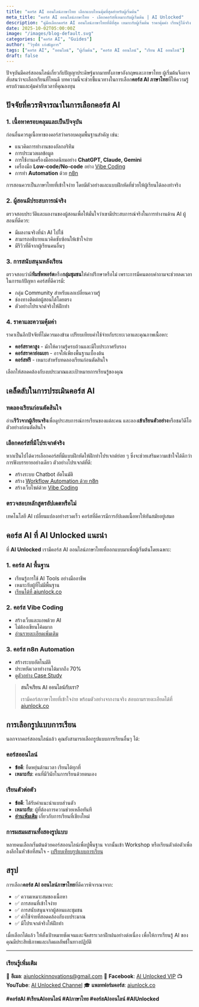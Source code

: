 ```yaml
---
title: "คอร์ส AI ออนไลน์ภาษาไทย เลือกแบบไหนคุ้มที่สุดสำหรับผู้เริ่มต้น"
meta_title: "คอร์ส AI ออนไลน์ภาษาไทย - เลือกคอร์สที่เหมาะกับผู้เริ่มต้น | AI Unlocked"
description: "คู่มือเลือกคอร์ส AI ออนไลน์ภาษาไทยที่ดีที่สุด เหมาะกับผู้เริ่มต้น ราคาคุ้มค่า เรียนรู้ได้จริง พร้อมเทคนิคการประเมินคอร์สก่อนตัดสินใจ"
date: 2025-10-02T05:00:00Z
image: "/images/blog-default.svg"
categories: ["คอร์ส AI", "Guides"]
author: "วิรุฬห์ เก่งธัญการ"
tags: ["คอร์ส AI", "ออนไลน์", "ผู้เริ่มต้น", "คอร์ส AI ออนไลน์", "เรียน AI ออนไลน์"]
draft: false
---
```


ปัจจุบันมีคอร์สออนไลน์เกี่ยวกับปัญญาประดิษฐ์มากมายทั้งภาษาอังกฤษและภาษาไทย ผู้เริ่มต้นจึงอาจสับสนว่าจะเลือกเรียนที่ไหนดี บทความนี้จะช่วยชี้แนวทางในการเลือก**คอร์ส AI ภาษาไทย**ที่ให้ความรู้ครบถ้วนและคุ้มค่ากับเวลาที่คุณลงทุน

## ปัจจัยที่ควรพิจารณาในการเลือกคอร์ส AI

### 1. เนื้อหาครอบคลุมและเป็นปัจจุบัน

ก่อนอื่นควรดูเนื้อหาของคอร์สว่าครอบคลุมพื้นฐานสำคัญ เช่น:
- แนวคิดการทำงานของอัลกอริทึม
- การประมวลผลข้อมูล
- การใช้งานเครื่องมือยอดนิยมอย่าง **ChatGPT, Claude, Gemini**
- เครื่องมือ **Low-code/No-code** อย่าง [Vibe Coding](/blog/vibe-coding-explained)
- การทำ **Automation** ด้วย [n8n](/blog/sorn-n8n-automation)

การสอนควรเป็นภาษาไทยที่เข้าใจง่าย โดยมีตัวอย่างและแบบฝึกหัดที่ช่วยให้ผู้เรียนได้ลองทำจริง

### 2. ผู้สอนมีประสบการณ์จริง

ตรวจสอบประวัติและผลงานของผู้สอนเพื่อให้มั่นใจว่าเขามีประสบการณ์จริงในการทำงานด้าน AI ผู้สอนที่ดีควร:
- มีผลงานจริงที่นำ AI ไปใช้
- สามารถอธิบายแนวคิดซับซ้อนให้เข้าใจง่าย
- มีรีวิวที่ดีจากผู้เรียนคนอื่นๆ

### 3. การสนับสนุนหลังเรียน

ตรวจสอบว่ามี**ทีมซัพพอร์ต**หรือ**กลุ่มชุมชน**ให้คำปรึกษาหรือไม่ เพราะการมีคนตอบคำถามจะช่วยลดเวลาในการแก้ปัญหา คอร์สที่ดีควรมี:
- กลุ่ม Community สำหรับแลกเปลี่ยนความรู้
- ช่องทางติดต่อผู้สอนได้โดยตรง
- ตัวอย่างโปรเจกต์จริงให้ฝึกทำ

### 4. ราคาและความคุ้มค่า

ราคาเป็นอีกปัจจัยที่ไม่ควรมองข้าม เปรียบเทียบค่าใช้จ่ายกับระยะเวลาและคุณภาพเนื้อหา:
- **คอร์สราคาสูง** - มักให้ความรู้ครบถ้วนและมีใบประกาศรับรอง
- **คอร์สราคาย่อมเยา** - อาจให้เพียงพื้นฐานเบื้องต้น
- **คอร์สฟรี** - เหมาะสำหรับทดลองเรียนก่อนตัดสินใจ

เลือกให้สอดคล้องกับงบประมาณและเป้าหมายการเรียนรู้ของคุณ

## เคล็ดลับในการประเมินคอร์ส AI

### ทดลองเรียนก่อนตัดสินใจ

อ่าน**รีวิวจากผู้เรียนจริง**เพื่อดูประสบการณ์การเรียนของแต่ละคน และลอง**เข้าเรียนตัวอย่าง**หรือชมวิดีโอตัวอย่างก่อนตัดสินใจ

### เลือกคอร์สที่มีโปรเจกต์จริง

หากเป็นไปได้ควรเลือกคอร์สที่มีแบบฝึกหัดให้ฝึกทำโปรเจกต์ย่อย ๆ ซึ่งจะช่วยเสริมความเข้าใจได้ดีกว่าการฟังบรรยายอย่างเดียว ตัวอย่างโปรเจกต์ที่ดี:
- สร้างระบบ Chatbot อัตโนมัติ
- สร้าง [Workflow Automation ด้วย n8n](/blog/setup-n8n-workflow)
- สร้างเว็บไซต์ด้วย [Vibe Coding](/blog/vibe-coding-explained)

### ตรวจสอบหลักสูตรอัปเดตหรือไม่

เทคโนโลยี AI เปลี่ยนแปลงอย่างรวดเร็ว คอร์สที่ดีควรมีการอัปเดตเนื้อหาให้ทันสมัยอยู่เสมอ

## คอร์ส AI ที่ AI Unlocked แนะนำ

ที่ **AI Unlocked** เรามีคอร์ส AI ออนไลน์ภาษาไทยที่ออกแบบมาเพื่อผู้เริ่มต้นโดยเฉพาะ:

### 1. **คอร์ส AI พื้นฐาน**
- เรียนรู้การใช้ AI Tools อย่างมืออาชีพ
- เหมาะกับผู้ที่ไม่มีพื้นฐาน
- [เรียนได้ที่ aiunlock.co](https://aiunlock.co/)

### 2. **คอร์ส Vibe Coding**
- สร้างเว็บและแอพด้วย AI
- ไม่ต้องเขียนโค้ดมาก
- [อ่านรายละเอียดเพิ่มเติม](/blog/vibe-coding-explained)

### 3. **คอร์ส n8n Automation**
- สร้างระบบอัตโนมัติ
- ประหยัดเวลาทำงานได้มากถึง 70%
- [ดูตัวอย่าง Case Study](/blog/case-study-n8n)

> **สนใจเรียน AI ออนไลน์กับเรา?**
>
> เรามีคอร์สภาษาไทยที่เข้าใจง่าย พร้อมตัวอย่างจากงานจริง สอบถามรายละเอียดได้ที่ [aiunlock.co](https://aiunlock.co/)

## การเลือกรูปแบบการเรียน

นอกจากคอร์สออนไลน์แล้ว คุณยังสามารถเลือกรูปแบบการเรียนอื่นๆ ได้:

### คอร์สออนไลน์
- **ข้อดี**: ยืดหยุ่นด้านเวลา เรียนได้ทุกที่
- **เหมาะกับ**: คนที่มีวินัยในการเรียนด้วยตนเอง

### เรียนตัวต่อตัว
- **ข้อดี**: ได้รับคำแนะนำแบบส่วนตัว
- **เหมาะกับ**: ผู้ที่ต้องการความช่วยเหลือทันที
- **[อ่านเพิ่มเติม](/blog/sorn-ai-chiangmai)** เกี่ยวกับการเรียนที่เชียงใหม่

### การผสมผสานทั้งสองรูปแบบ
หลายคนเลือกเริ่มต้นด้วยคอร์สออนไลน์เพื่อปูพื้นฐาน จากนั้นเข้า Workshop หรือเรียนตัวต่อตัวเพื่อลงลึกในหัวข้อที่สนใจ - [เปรียบเทียบรูปแบบการเรียน](/blog/learn-ai-chiangmai-vs-online)

## สรุป

การเลือก**คอร์ส AI ออนไลน์ภาษาไทย**ที่ดีควรพิจารณาจาก:
- ✅ ความเหมาะสมของเนื้อหา
- ✅ การสอนที่เข้าใจง่าย
- ✅ การสนับสนุนจากผู้สอนและชุมชน
- ✅ ค่าใช้จ่ายที่สอดคล้องกับงบประมาณ
- ✅ มีโปรเจกต์จริงให้ฝึกทำ

เมื่อเลือกได้แล้ว ให้ตั้งเป้าหมายชัดเจนและจัดสรรเวลาฝึกฝนอย่างต่อเนื่อง เพื่อให้การเรียนรู้ AI ของคุณมีประสิทธิภาพและเกิดผลลัพธ์ในทางปฏิบัติ

---

### เรียนรู้เพิ่มเติม

📧 **อีเมล**: aiunlockinnovations@gmail.com
📱 **Facebook**: [AI Unlocked VIP](https://www.facebook.com/aiunlockedvip)
📺 **YouTube**: [AI Unlocked Channel](https://www.youtube.com/@AIUnlocked168)
🎓 **แพลทฟอร์มคอร์ส**: [aiunlock.co](https://aiunlock.co/)

**#คอร์สAI #เรียนAIออนไลน์ #AIภาษาไทย #คอร์สAIออนไลน์ #AIUnlocked**
